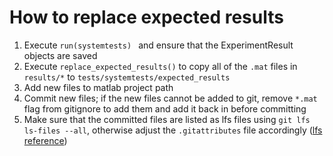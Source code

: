 # How to replace expected results

1. Execute `run(systemtests) ` and ensure that the ExperimentResult objects are saved
2. Execute `replace_expected_results()` to copy all of the `.mat` files in `results/*` to `tests/systemtests/expected_results`
3. Add new files to matlab project path
4. Commit new files; if the new files cannot be added to git, remove `*.mat` flag from gitignore to add them and add it back in before committing
5. Make sure that the committed files are listed as lfs files using `git lfs ls-files --all`, otherwise adjust the `.gitattributes` file accordingly ([lfs reference](https://docs.gitlab.com/ee/topics/git/lfs/#using-git-lfs))
